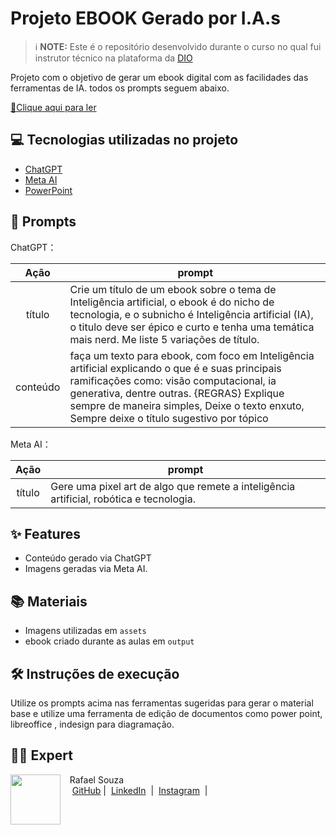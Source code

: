 # Projeto EBOOK Gerado por I.A.s


 > ℹ️ **NOTE:** Este é o repositório desenvolvido durante o curso no qual fui instrutor técnico na plataforma da [DIO](https://dio.me)

Projeto com o objetivo de gerar um ebook digital com as facilidades das ferramentas de IA. todos os prompts
seguem abaixo.

<a href="https://github.com/felipeAguiarCode/prompts-recipe-to-create-a-ebook/blob/main/output/ebook%20-%20css%20jedi%20output.pdf" title="View PDF now"> 📕Clique aqui para ler</a>

## 💻 Tecnologias utilizadas no projeto

- [ChatGPT](https://chat.openai.com/) 
- [Meta AI](https://www.meta.ai)
- [PowerPoint](https://www.microsoft.com/en/microsoft-365/powerpoint)

## 🧠 Prompts


ChatGPT：

|   Ação   | prompt                                                                                                                                                                                                                                                                         |
| :------: | ------------------------------------------------------------------------------------------------------------------------------------------------------------------------------------------------------------------------------------------------------------------------------ |
|  título  | Crie um título de um ebook sobre o tema de Inteligência artificial, o ebook é do nicho de tecnologia, e o subnicho é Inteligência artificial (IA), o titulo deve ser épico e curto e tenha uma temática mais nerd. Me liste 5 variações de título.                                                       |
| conteúdo | faça um texto para ebook, com foco em Inteligência artificial explicando o que é e suas principais ramificações como: visão computacional, ia generativa, dentre outras. {REGRAS} Explique sempre de maneira simples, Deixe o texto enxuto, Sempre deixe o título sugestivo por tópico |


Meta AI：

|  Ação  | prompt                                                                                 |
| :----: | -------------------------------------------------------------------------------------- |
| título | Gere uma pixel art de algo que remete a inteligência artificial, robótica e tecnologia. |

## ✨ Features

- Conteúdo gerado via ChatGPT
- Imagens geradas via Meta AI.

## 📚 Materiais

- Imagens utilizadas em `assets`
- ebook criado durante as aulas em `output`

## 🛠️ Instruções de execução

Utilize os prompts acima nas ferramentas sugeridas para gerar o material base e utilize uma ferramenta de edição de documentos como power point, libreoffice , indesign para diagramação.

## 👨‍💻 Expert

<p>
    <img 
      align=left 
      margin=10 
      width=80 
      src="https://avatars.githubusercontent.com/u/154285174?s=400&u=0e8ab4b76e1a16d35419d57284b8c545b2015dc0&v=4"
    />
    <p>&nbsp&nbsp&nbspRafael Souza<br>
    &nbsp&nbsp&nbsp
    <a href="https://github.com/rafaelsouzapinto">
    GitHub</a>&nbsp;|&nbsp;
    <a href="https://www.linkedin.com/in/rafaelsouzapinto/">LinkedIn</a>
&nbsp;|&nbsp;
    <a href="https://www.instagram.com/antonyrafaeo/">
    Instagram</a>
&nbsp;|&nbsp;</p>
</p>
<br/><br/>
<p>
